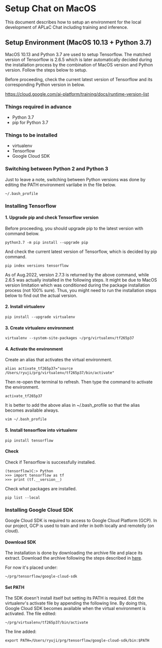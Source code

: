 # Setup Chat on MacOS
This document describes how to setup an environment for the local development of APLaC Chat including training and inference.

## Setup Environment (MacOS 10.13 + Python 3.7)
MacOS 10.13 and Python 3.7 are used to setup Tensorflow. The matched version of Tensorflow is 2.6.5 which is later automatically decided during the installation process by the combination of MacOS version and Python version.
Follow the steps below to setup.

Before proceeding, check the current latest version of Tensorflow and its corresponding Python version in below.

https://cloud.google.com/ai-platform/training/docs/runtime-version-list

### Things required in advance
* Python 3.7
* pip for Python 3.7

### Things to be installed
* virtualenv
* Tensorflow
* Google Cloud SDK

### Switching between Python 2 and Python 3
Just to leave a note, switching between Python versions was done by editing the PATH environment varilabe in the file below.
```
~/.bash_profile
```

### Installing Tensorflow
#### 1. Upgrade pip and check Tensorflow version
Before proceeding, you should upgrade pip to the latest version with command below.
```
python3.7 -m pip install --upgrade pip
```
And check the current latest version of Tensorflow, which is decided by pip command.
```
pip index versions tensorflow
```

As of Aug.2022, version 2.7.3 is returned by the above command, while 2.6.5 was actually installed in the following steps. It might be due to MacOS version limitation which was conditioned during the package installation process (not 100% sure). Thus, you might need to run the installation steps below to find out the actual version.

#### 2. Install virtualenv
```
pip install --upgrade virtualenv
```
#### 3. Create virtualenv environment
```
virtualenv --system-site-packages ~/prg/virtualenv/tf265p37
```
#### 4. Activate the environment
Create an alias that activates the virtual environment.
```
alias activate_tf265p37="source /Users/ryuji/prg/virtualenv/tf265p37/bin/activate"
```
Then re-open the terminal to refresh. Then type the command to activate the environment.
```
activate_tf265p37
```

It is better to add the above alias in ~/.bash_profile so that the alias becomes available always.
```
vim ~/.bash_profile
```

#### 5. Install tensorflow into virtualenv
```
pip install tensorflow
```
#### Check
Check if Tensorflow is successfully installed.
```
(tensorflow)C:> Python
>>> import tensorflow as tf
>>> print (tf.__version__)
```
Check what packages are installed.
```
pip list --local
```

### Installing Google Cloud SDK
Google Cloud SDK is required to access to Google Cloud Platform (GCP). In our project, GCP is used to train and infer in both locally and remotelly (on cloud).
#### Download SDK
The installation is done by downloading the archive file and place its extract. Download the archive following the steps described in [here](https://cloud.google.com/sdk/docs/install-sdk).

For now it's placed under:
```
~/prg/tensorflow/google-cloud-sdk
```
#### Set PATH
The SDK doesn't install itself but setting its PATH is required.
Edit the virtualenv's activate file by appending the following line. By doing this, Google Cloud SDK becomes available when the virtual environment is activated.
The file edited:
```
~/prg/virtualenv/tf265p37/bin/activate
```
The line added:
```
export PATH=/Users/ryuji/prg/tensorflow/google-cloud-sdk/bin:$PATH
```
